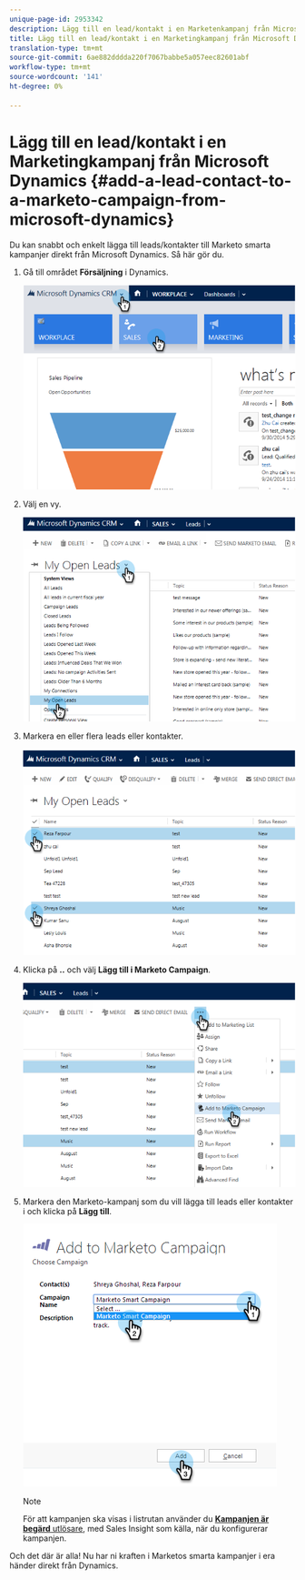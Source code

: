 ```yaml
---
unique-page-id: 2953342
description: Lägg till en lead/kontakt i en Marketenkampanj från Microsoft Dynamics - Marketo Docs - Produktdokumentation
title: Lägg till en lead/kontakt i en Marketingkampanj från Microsoft Dynamics
translation-type: tm+mt
source-git-commit: 6ae882dddda220f7067babbe5a057eec82601abf
workflow-type: tm+mt
source-wordcount: '141'
ht-degree: 0%

---
```



# Lägg till en lead/kontakt i en Marketingkampanj från Microsoft Dynamics {#add-a-lead-contact-to-a-marketo-campaign-from-microsoft-dynamics}

Du kan snabbt och enkelt lägga till leads/kontakter till Marketo smarta kampanjer direkt från Microsoft Dynamics. Så här gör du.

1. Gå till området **Försäljning** i Dynamics.

   ![](assets/image2014-10-20-12-3a9-3a56.png)

1. Välj en vy.

   ![](assets/image2014-10-20-12-3a10-3a6.png)

1. Markera en eller flera leads eller kontakter.

   ![](assets/image2014-10-20-12-3a10-3a19.png)

1. Klicka på **..** och välj **Lägg till i Marketo Campaign**.

   ![](assets/image2014-10-20-12-3a10-3a31.png)

1. Markera den Marketo-kampanj som du vill lägga till leads eller kontakter i och klicka på **Lägg till**.

   ![](assets/image2014-10-20-12-3a10-3a42.png)

   >[!NOTE]
   >
   >För att kampanjen ska visas i listrutan använder du [**Kampanjen är begärd** utlösare](/help/marketo/product-docs/core-marketo-concepts/smart-campaigns/using-smart-campaigns/setting-up-a-trigger-smart-campaign-for-sales-using-campaign-is-requested.md), med Sales Insight som källa, när du konfigurerar kampanjen.

Och det där är alla! Nu har ni kraften i Marketos smarta kampanjer i era händer direkt från Dynamics.
